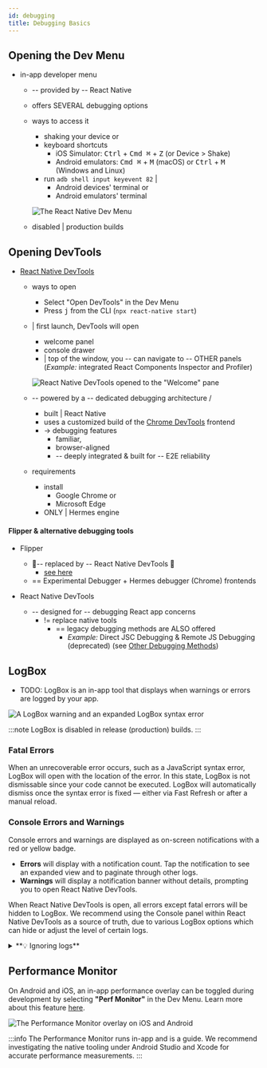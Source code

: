```yaml
---
id: debugging
title: Debugging Basics
---
```


## Opening the Dev Menu

* in-app developer menu
  * -- provided by -- React Native
  * offers SEVERAL debugging options
  * ways to access it
    * shaking your device or
    * keyboard shortcuts
      - iOS Simulator: <kbd>Ctrl</kbd> + <kbd>Cmd ⌘</kbd> + <kbd>Z</kbd> (or Device > Shake)
      - Android emulators: <kbd>Cmd ⌘</kbd> + <kbd>M</kbd> (macOS) or <kbd>Ctrl</kbd> + <kbd>M</kbd> (Windows and Linux)
    * run `adb shell input keyevent 82` |
      * Android devices' terminal or
      * Android emulators' terminal

    ![The React Native Dev Menu](/website/static/docs/assets/debugging-dev-menu-076.jpg)
  * disabled | production builds


## Opening DevTools

* [React Native DevTools](./react-native-devtools)
  * ways to open
    - Select "Open DevTools" in the Dev Menu
    - Press <kbd>j</kbd> from the CLI (`npx react-native start`)
  * | first launch, DevTools will open
    * welcome panel
    * console drawer 
    * | top of the window, you -- can navigate to -- OTHER panels (_Example:_ integrated React Components Inspector and Profiler)

    ![React Native DevTools opened to the "Welcome" pane](/website/static/docs/assets/debugging-rndt-welcome.jpg)

  * -- powered by a -- dedicated debugging architecture / 
    * built | React Native
    * uses a customized build of the [Chrome DevTools](https://developer.chrome.com/docs/devtools) frontend
    * -> debugging features
      * familiar,
      * browser-aligned
      * -- deeply integrated & built for -- E2E reliability
  * requirements
    * install
      * Google Chrome or
      * Microsoft Edge
    * ONLY | Hermes engine

#### Flipper & alternative debugging tools

* Flipper
  * 👀-- replaced by -- React Native DevTools 👀
    * [see here](https://shift.infinite.red/why-you-dont-need-flipper-in-your-react-native-app-and-how-to-get-by-without-it-3af461955109)
  * == Experimental Debugger + Hermes debugger (Chrome) frontends

* React Native DevTools
  * -- designed for -- debugging React app concerns
    * != replace native tools
      * == legacy debugging methods are ALSO offered
        * _Example:_ Direct JSC Debugging & Remote JS Debugging (deprecated) (see [Other Debugging Methods](./other-debugging-methods))

## LogBox

* TODO:
LogBox is an in-app tool that displays when warnings or errors are logged by your app.

![A LogBox warning and an expanded LogBox syntax error](/website/static/docs/assets/debugging-logbox-076.jpg)

:::note
LogBox is disabled in release (production) builds.
:::

### Fatal Errors

When an unrecoverable error occurs, such as a JavaScript syntax error, LogBox will open with the location of the error. In this state, LogBox is not dismissable since your code cannot be executed. LogBox will automatically dismiss once the syntax error is fixed — either via Fast Refresh or after a manual reload.

### Console Errors and Warnings

Console errors and warnings are displayed as on-screen notifications with a red or yellow badge.

- **Errors** will display with a notification count. Tap the notification to see an expanded view and to paginate through other logs.
- **Warnings** will display a notification banner without details, prompting you to open React Native DevTools.

When React Native DevTools is open, all errors except fatal errors will be hidden to LogBox. We recommend using the Console panel within React Native DevTools as a source of truth, due to various LogBox options which can hide or adjust the level of certain logs.

<details>
<summary>**💡 Ignoring logs**</summary>

LogBox can be configured via the `LogBox` API.

```js
import {LogBox} from 'react-native';
```

#### Ignore all logs

LogBox notifications can be disabled using `LogBox.ignoreAllLogs()`. This can be useful in situations such as giving product demos.

```js
LogBox.ignoreAllLogs();
```

#### Ignore specific logs

Notifications can be disabled on a per-log basis via `LogBox.ignoreLogs()`. This can be useful for noisy warnings or those that cannot be fixed, e.g. in a third-party dependency.

```js
LogBox.ignoreLogs([
  // Exact message
  'Warning: componentWillReceiveProps has been renamed',

  // Substring or regex match
  /GraphQL error: .*/,
]);
```

:::note

LogBox will treat certain errors from React as warnings, which will mean they don't display as an in-app error notification. Advanced users can change this behaviour by customising LogBox's warning filter using [`LogBoxData.setWarningFilter()`](https://github.com/facebook/react-native/blob/d334f4d77eea538dff87fdcf2ebc090246cfdbb0/packages/react-native/Libraries/LogBox/Data/LogBoxData.js#L338).

:::

</details>

## Performance Monitor

On Android and iOS, an in-app performance overlay can be toggled during development by selecting **"Perf Monitor"** in the Dev Menu. Learn more about this feature [here](/docs/performance).

![The Performance Monitor overlay on iOS and Android](/docs/assets/debugging-performance-monitor.jpg)

:::info
The Performance Monitor runs in-app and is a guide. We recommend investigating the native tooling under Android Studio and Xcode for accurate performance measurements.
:::
